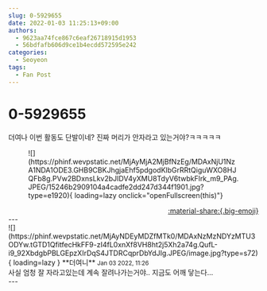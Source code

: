```yaml
---
slug: 0-5929655
date: 2022-01-03 11:25:13+09:00
authors:
  - 9623aa74fce867c6eaf26718915d1953
  - 56bdfafb606d9ce1b4ecdd572595e242
categories:
  - Seoyeon
tags:
  - Fan Post
---
```


# 0-5929655

<div class="post-container" markdown="1">
<div class="content-container md-sidebar__scrollwrap" markdown="1">

더여나 이번 활동도 단발이네? 진짜 머리가 안자라고 있는거야?ㅋㅋㅋㅋㅋ
<figure markdown="1">
![](https://phinf.wevpstatic.net/MjAyMjA2MjBfNzEg/MDAxNjU1NzA1NDA1ODE3.GHB9CBKJhgjaEhf5pdgodKlbGrRRtQiguWXO8HJQFb8g.PVw2BDxnsLkv2bJIDV4yXMU8TdyV6twbkFlrk_m9_PAg.JPEG/15246b2909104a4cadfe2dd247d344f1901.jpg?type=e1920){ loading=lazy onclick="openFullscreen(this)"}
</figure>


</div>
</div>

<div style="text-align: right;" markdown="1">
<a href="https://weverse.io/fromis9/fanpost/0-5929655" style="text-align: right;">:material-share:{.big-emoji}</a>
</div>
---

<div class="comments-container md-sidebar__scrollwrap" markdown="1">
<div class="comment" markdown="1">
<div class='id-container' markdown="1">
![](https://phinf.wevpstatic.net/MjAyNDEyMDZfMTk0/MDAxNzMzNDYzMTU3ODYw.tGTD1QfitfecHkFF9-zI4fL0xnXf8VH8ht2j5Xh2a74g.QufL-i9_92XbdgbPBLGEpzXIrDqS4JTDRCqprDbYdJIg.JPEG/image.jpg?type=s72){ loading=lazy }
**<span class="artist">더여니</span>** <small>Jan 03 2022, 11:26</small><br>
</div>
<div class='comment-body' markdown="1">
사실 엄청 잘 자라고있는데 계속 잘려나가는거야.. 지금도 어깨 닿는다...
</div>
</div>
</div>
---
